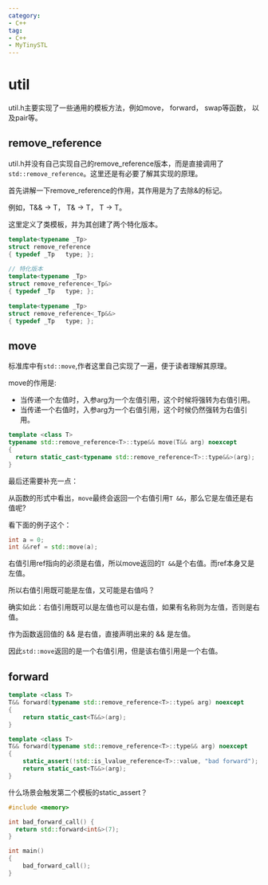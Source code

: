 ```yaml
---
category: 
- C++
tag:
- C++
- MyTinySTL
---
```


# util

util.h主要实现了一些通用的模板方法，例如move， forward， swap等函数， 以及pair等。

## remove_reference

util.h并没有自己实现自己的remove_reference版本，而是直接调用了```std::remove_reference```。这里还是有必要了解其实现的原理。

首先讲解一下remove_reference的作用，其作用是为了去除&的标记。

例如，T&& -> T， T& -> T， T -> T。

这里定义了类模板，并为其创建了两个特化版本。

```cpp
template<typename _Tp>
struct remove_reference
{ typedef _Tp   type; };
 
// 特化版本
template<typename _Tp>
struct remove_reference<_Tp&>
{ typedef _Tp   type; };
 
template<typename _Tp>
struct remove_reference<_Tp&&>
{ typedef _Tp   type; };
```

## move

标准库中有```std::move```,作者这里自己实现了一遍，便于读者理解其原理。

move的作用是:
- 当传递一个左值时，入参arg为一个左值引用，这个时候将强转为右值引用。
- 当传递一个右值时，入参arg为一个右值引用，这个时候仍然强转为右值引用。


```cpp
template <class T>
typename std::remove_reference<T>::type&& move(T&& arg) noexcept
{
  return static_cast<typename std::remove_reference<T>::type&&>(arg);
}
```

最后还需要补充一点：

从函数的形式中看出，```move```最终会返回一个右值引用```T &&```，那么它是左值还是右值呢?

看下面的例子这个：

```cpp
int a = 0;
int &&ref = std::move(a);
```

右值引用ref指向的必须是右值，所以move返回的```T &&```是个右值。而ref本身又是左值。

所以右值引用既可能是左值，又可能是右值吗？ 

确实如此：右值引用既可以是左值也可以是右值，如果有名称则为左值，否则是右值。

作为函数返回值的 && 是右值，直接声明出来的 && 是左值。

因此```std::move```返回的是一个右值引用，但是该右值引用是一个右值。



## forward

```cpp
template <class T>
T&& forward(typename std::remove_reference<T>::type& arg) noexcept
{
    return static_cast<T&&>(arg);
}

template <class T>
T&& forward(typename std::remove_reference<T>::type&& arg) noexcept
{
    static_assert(!std::is_lvalue_reference<T>::value, "bad forward");
    return static_cast<T&&>(arg);
}
```

什么场景会触发第二个模板的static_assert？

```cpp
#include <memory>

int bad_forward_call() {
  return std::forward<int&>(7);
}

int main()
{
    bad_forward_call();
}
```
